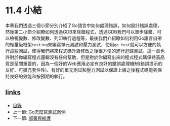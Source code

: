 # 11.4 小結
本章我們透過三個小節分別介紹了Go語言中如何處理錯誤，如何設計錯誤處理，然後第二小節介紹瞭如何透過GDB來除錯程式，透過GDB我們可以單步除錯、可以檢視變數、修改變數、列印執行過程等，最後我們介紹瞭如何利用Go語言自帶的輕量級框架`testing`來編寫單元測試和壓力測試，使用`go test`就可以方便的執行這些測試，使得我們將來程式碼升級修改之後很方便的進行迴歸測試。這一章也許對於你編寫程式邏輯沒有任何幫助，但是對於你編寫出來的程式程式碼保持高品質是至關重要的，因為一個好的Web應用必定有良好的錯誤處理機制(錯誤提示的友好、可擴充套件性)、有好的單元測試和壓力測試以保證上線之後程式碼能夠保持良好的效能和按預期的執行。

## links
   * [目錄](<preface.md>)
   * 上一節: [Go怎麼寫測試案例](<11.3.md>)
   * 下一節: [部署與維護](<12.0.md>)